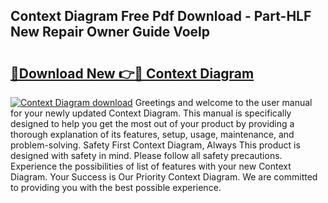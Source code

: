 ## Context Diagram Free Pdf Download - Part-HLF New Repair Owner Guide Voelp

# <h2><a href="http://dfuleur.blite.top/?on=Context+Diagram">🔗Download New 👉🔴 Context Diagram</a></h2>

[![Context Diagram download](https://i.imgur.com/lujVjoI.png)](http://dfuleur.blite.top/?on=Context+Diagram)
Greetings and welcome to the user manual for your newly updated Context Diagram. This manual is specifically designed to help you get the most out of your product by providing a thorough explanation of its features, setup, usage, maintenance, and problem-solving. Safety First Context Diagram, Always This product is designed with safety in mind. Please follow all safety precautions. Experience the possibilities of list of features with your new Context Diagram. Your Success is Our Priority Context Diagram. We are committed to providing you with the best possible experience.
